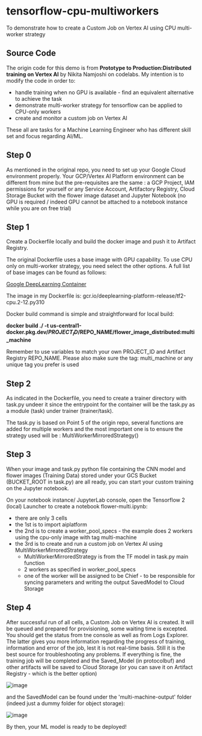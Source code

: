 # tensorflow-cpu-multiworkers
To demonstrate how to create a Custom Job on Vertex AI using CPU multi-worker strategy

## Source Code
The origin code for this demo is from <b>Prototype to Production:Distributed training on Vertex AI</b> by Nikita Namjoshi on codelabs.
My intention is to modify the code in order to:
- handle training when no GPU is available - find an equivalent alternative to achieve the task
- demonstrate multi-worker strategy for tensorflow can be applied to CPU-only workers
- create and monitor a custom job on Vertex AI

These all are tasks for a Machine Learning Engineer who has different skill set and focus regarding AI/ML.

## Step 0
As mentioned in the original repo, you need to set up your Google Cloud environment properly. 
Your GCP/Vertex AI Platform environment can be different from mine but the pre-requisites are the same : a GCP Project, IAM permissions for yourself or any Service Account, Artifactory Registry, Cloud Storage Bucket with the flower image dataset and Jupyter Notebook (no GPU is required / indeed GPU cannot be attached to a notebook instance while you are on free trial)

## Step 1
Create a Dockerfile locally and build the docker image and push it to Artifact Registry.

The original Dockerfile uses a base image with GPU capability. To use CPU only on multi-worker strategy, you need select the other options. A full list of base images can be found as follows:

[Google DeepLearning Container](https://cloud.google.com/deep-learning-containers/docs/choosing-container)

The image in my Dockerfile is:
gcr.io/deeplearning-platform-release/tf2-cpu.2-12.py310

Docker build command is simple and straightforward for local build:

<b>docker build ./ -t us-central1-docker.pkg.dev/$PROJECT_ID/$REPO_NAME/flower_image_distributed:multi_machine</b>

Remember to use variables to match your own PROJECT_ID and Artifact Registry REPO_NAME.
Please also make sure the tag: multi_machine or any unique tag you prefer is used

## Step 2
As indicated in the Dockerfile, you need to create a trainer directory with task.py undeer it since the entrypoint for the container will be the task.py as a module (task) under trainer (trainer/task).

The task.py is based on Point 5 of the origin repo, several functions are added for multiple workers and the most important one is to ensure the strategy used will be : MultiWorkerMirroredStrategy()

## Step 3
When your image and task.py python file containing the CNN model and flower images (Training Data) stored under your GCS Bucket (BUCKET_ROOT in task.py) are all ready, you can start your custom training on the Jupyter notebook.

On your notebook instance/ JupyterLab console, open the Tensorflow 2 (local) Launcher to create a notebook flower-multi.ipynb:

- there are only 3 cells
- the 1st is to import aiplatform
- the 2nd is to create a worker_pool_specs - the example does 2 workers using the cpu-only image with tag multi-machine
- the 3rd is to create and run a custom job on Vertex AI using MultiWorkerMirroredStrategy
  - MultiWorkerMirroredStrategy is from the TF model in task.py main function
  - 2 workers as specified in worker_pool_specs
  - one of the worker will be assigned to be Chief - to be responsible for syncing parameters and writing the output SavedModel to Cloud Storage

## Step 4
After successful run of all cells, a Custom Job on Vertex AI is created.
It will be queued and prepared for provisioning, some waiting time is excepted.
You should get the status from tne console as well as from Logs Explorer.
The latter gives you more information regarding the progress of training, information and error of the job, lest it is not real-time basis. Still it is the best source for troubleshooting any problems.
If everything is fine, the training job will be completed and the Saved_Model (in protocolbuf) and other artifacts will be saved to Cloud Storage (or you can save it on Artifact Registry - which is the better option)



![image](https://github.com/tonyktchan/tensorflow-cpu-multiworkers/assets/96426553/7bf5cd1f-7325-4fa7-8087-2f57ac88a956)


and the SavedModel can be found under the 'multi-machine-output' folder (indeed just a dummy folder for object storage):



![image](https://github.com/tonyktchan/tensorflow-cpu-multiworkers/assets/96426553/a4073ae2-98e4-47c0-a4eb-ab80465771d9)


By then, your ML model is ready to be deployed!


    

